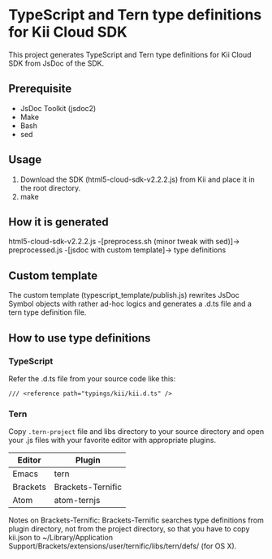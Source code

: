 # TypeScript and Tern type definitions for Kii Cloud SDK

This project generates TypeScript and Tern type definitions for Kii Cloud SDK from JsDoc of the SDK.

## Prerequisite

- JsDoc Toolkit (jsdoc2)
- Make
- Bash
- sed

## Usage

1. Download the SDK (html5-cloud-sdk-v2.2.2.js) from Kii and place it in the root directory.
2. make

## How it is generated

html5-cloud-sdk-v2.2.2.js
-[preprocess.sh (minor tweak with sed)]→ preprocessed.js
-[jsdoc with custom template]→ type definitions 

## Custom template

The custom template (typescript_template/publish.js) rewrites JsDoc Symbol objects with rather ad-hoc logics and generates a .d.ts file and a tern type definition file.

## How to use type definitions

### TypeScript

Refer the .d.ts file from your source code like this:

```
/// <reference path="typings/kii/kii.d.ts" />
```

### Tern

Copy `.tern-project` file and libs directory to your source directory and open your .js files with your favorite editor with appropriate plugins.

Editor|Plugin
------|------
Emacs|tern
Brackets|Brackets-Ternific
Atom|atom-ternjs

Notes on Brackets-Ternific: Brackets-Ternific searches type definitions from plugin directory, not from the project directory, so that you have to copy kii.json to ~/Library/Application Support/Brackets/extensions/user/ternific/libs/tern/defs/ (for OS X).
